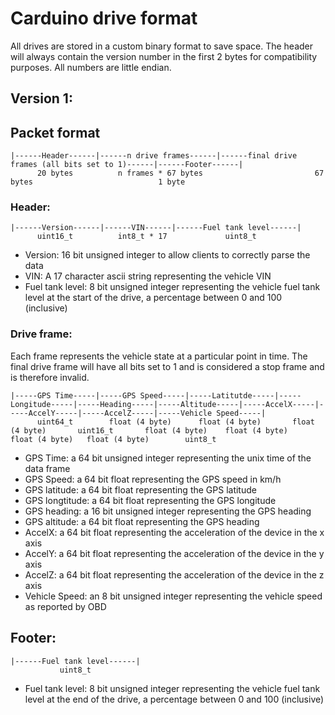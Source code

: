 # Carduino drive format
All drives are stored in a custom binary format to save space. The header will always contain the version number in the first 2 bytes for compatibility purposes. All numbers are little endian.

## Version 1:
## Packet format
```
|------Header------|------n drive frames------|------final drive frames (all bits set to 1)------|------Footer------|
      20 bytes          n frames * 67 bytes                         67 bytes  							1 byte
```

### Header:
```
|------Version------|------VIN------|------Fuel tank level------|
      uint16_t          int8_t * 17             uint8_t
```
- Version: 16 bit unsigned integer to allow clients to correctly parse the data
- VIN: A 17 character ascii string representing the vehicle VIN
- Fuel tank level: 8 bit unsigned integer representing the vehicle fuel tank level at the start of the drive, a percentage between 0 and 100 (inclusive)

### Drive frame:
Each frame represents the vehicle state at a particular point in time. The final drive frame will have all bits set to 1 and is considered a stop frame and is therefore invalid.
```
|-----GPS Time-----|-----GPS Speed-----|-----Latitutde-----|-----Longitude-----|-----Heading-----|-----Altitude-----|-----AccelX-----|-----AccelY-----|-----AccelZ-----|-----Vehicle Speed-----|
      uint64_t		  float (4 byte)      float (4 byte)       float (4 byte)       uint16_t       float (4 byte)    float (4 byte)    float (4 byte)   float (4 byte)        uint8_t
```
- GPS Time: a 64 bit unsigned integer representing the unix time of the data frame
- GPS Speed: a 64 bit float representing the GPS speed in km/h
- GPS latitude: a 64 bit float representing the GPS latitude
- GPS longtitude: a 64 bit float representing the GPS longitude
- GPS heading: a 16 bit unsigned integer representing the GPS heading
- GPS altitude: a 64 bit float representing the GPS heading
- AccelX: a 64 bit float representing the acceleration of the device in the x axis
- AccelY: a 64 bit float representing the acceleration of the device in the y axis
- AccelZ: a 64 bit float representing the acceleration of the device in the z axis
- Vehicle Speed: an 8 bit unsigned integer representing the vehicle speed as reported by OBD


## Footer:
```
|------Fuel tank level------|
           uint8_t
```
- Fuel tank level: 8 bit unsigned integer representing the vehicle fuel tank level at the end of the drive, a percentage between 0 and 100 (inclusive)
